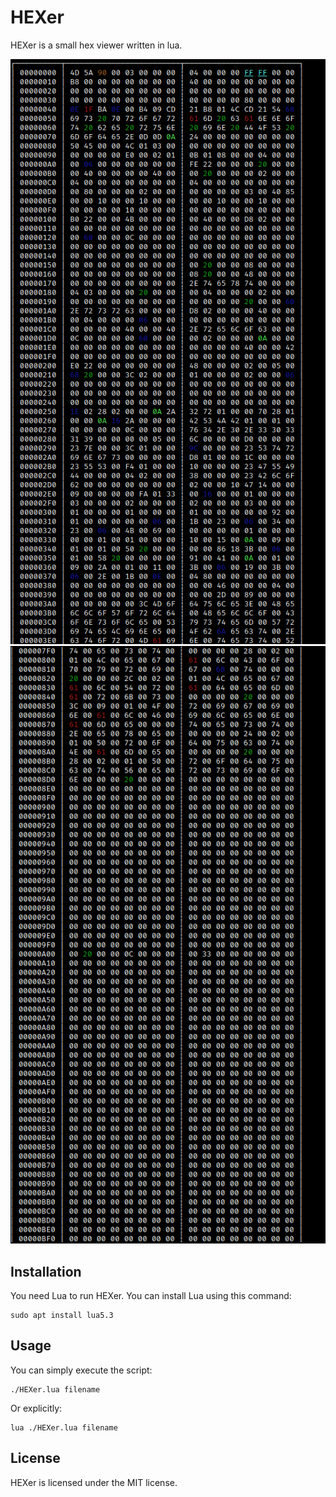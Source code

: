 # HEXer

HEXer is a small hex viewer written in lua.

![HEXer](./img/scrshot1.png)
![HEXer](./img/scrshot2.png)

## Installation

You need Lua to run HEXer.
You can install Lua using this command:
~~~
sudo apt install lua5.3
~~~

## Usage

You can simply execute the script:

~~~
./HEXer.lua filename
~~~

Or explicitly:

~~~
lua ./HEXer.lua filename
~~~

## License

HEXer is licensed under the MIT license.
